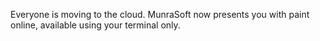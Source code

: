 Everyone is moving to the cloud. MunraSoft now presents you with paint online, available using your terminal only.